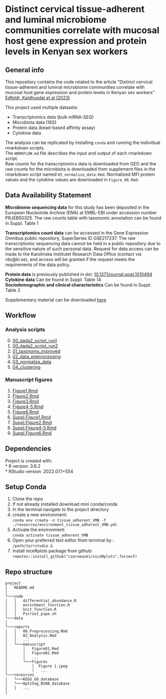 # Distinct cervical tissue-adherent and luminal microbiome communities correlate with mucosal host gene expression and protein levels in Kenyan sex workers

## General info

This repository contains the code related to the article "Distinct cervical tissue-adherent and luminal microbiome communities correlate with mucosal host gene expression and protein levels in Kenyan sex workers" [Edfeldt, Kaldhusdal et al (2023)](https://doi.org/10.1186/s40168-023-01502-4)

This project used multiple datasets: 
- Transcriptomics data (bulk mRNA-SEQ)
- Microbiota data (16S) 
- Protein data (bead-based affinity assay)
- Cytokine data

The analysis can be replicated by installing `conda` and running the individual rmarkdown scripts.\
The `WORKFLOW.md` file describes the input and output of each rmarkdown script.\
Raw counts for the transcriptomics data is downloaded from GEO and the raw counts for the microbiota is downloaded from supplement files in the rmarkdown script named `03_normalize_data.Rmd`. Normalized MFI protein values and the cytokine values are downloaded in `Figure_06.Rmd`.

## Data Availability Statement

**Microbiome sequencing data** for this study has been deposited in the European Nucleotide Archive (ENA) at EMBL-EBI under accession number PRJEB50325. The raw counts table with taxonomic annotation can be found in Suppl. Table 1

**Transcriptomics count data** can be accessed in the Gene Expression Omnibus public repository, SuperSeries ID GSE217237. The raw transcriptomic sequencing data cannot be held in a public repository due to the sensitive nature of such personal data. Request for data access can be made to the Karolinska Institutet Research Data Office (contact via rdo\@ki.se), and access will be granted if the request meets the requirements of the data policy.

**Protein data** is previously published in doi: [10.1371/journal.ppat.1010494](https://doi.org/10.1371/journal.ppat.1010494.s017)\
**Cytokine data** Can be found in Suppl. Table 14\
**Sociodemographic and clinical characteristics** Can be found in Suppl. Table 2 

Supplementary material can be downloaded [here](https://static-content.springer.com/esm/art%3A10.1186%2Fs40168-023-01502-4/MediaObjects/40168_2023_1502_MOESM2_ESM.zip)

## Workflow

### Analysis scripts

0.  [00_dada2_script_run1](https://nbisweden.github.io/tissue-adherent-VMB/00_dada2_script_run1)
0.  [00_dada2_script_run2](https://nbisweden.github.io/tissue-adherent-VMB/00_dada2_script_run2)
1.  [01_taxonomy_improved](https://nbisweden.github.io/tissue-adherent-VMB/01_taxonomy_improved)
2.  [02_data_preprocessing](https://nbisweden.github.io/tissue-adherent-VMB/02_data_preprocessing)
3.  [03_normalize_data](https://nbisweden.github.io/tissue-adherent-VMB/03_normalize_data)
4.  [04_clustering](https://nbisweden.github.io/tissue-adherent-VMB/04_clustering)

### Manuscript figures
1. [Figure1.Rmd](https://nbisweden.github.io/tissue-adherent-VMB/Figure1)
2. [Figure2.Rmd](https://nbisweden.github.io/tissue-adherent-VMB/Figure2)
3. [Figure3.Rmd](https://nbisweden.github.io/tissue-adherent-VMB/Figure3)
4. [Figure4-5.Rmd](https://nbisweden.github.io/tissue-adherent-VMB/Figure4-5)
5. [Figure6.Rmd](https://nbisweden.github.io/tissue-adherent-VMB/Figure6)
6. [Suppl.Figure1.Rmd](https://nbisweden.github.io/tissue-adherent-VMB/Suppl.Figure1)
7. [Suppl.Figure2.Rmd](https://nbisweden.github.io/tissue-adherent-VMB/Suppl.Figure3)
8. [Suppl.Figure4-5.Rmd](https://nbisweden.github.io/tissue-adherent-VMB/Suppl.Figure4-5)
9. [Suppl.Figure6.Rmd](https://nbisweden.github.io/tissue-adherent-VMB/Suppl.Figure6)

## Dependencies

Project is created with:\
\* R version: 3.6.2\
\* RStudio version: 2022.07.1+554

## Setup Conda

1.  Clone the repo
2.  If not already installed download mini conda/conda
3.  In the terminal navigate to the project directory
4.  create a new environment:<br/>
    `conda env create -n tissue_adherent_VMB -f ./resources/environment_tissue_adherent_VMB.yml`
5.  Activate the environment:<br/>
    `conda activate tissue_adherent_VMB`
6.  Open your preferred text editor from terminal by :<br/> 
    `/path/to/rstudio &`
7.  Install niceRplots package from github:<br/> 
    `remotes::install_github("czarnewski/niceRplots",force=T)`

## Repo structure

    project
    │   README.md
    │  
    └───code
    │   │   differential_abundance.R
    │   │   enrichment_function.R 
    │   │   knit_function.R
    │   │   Picrust_pipe.sh
    └───data
    │ 
    └───reports
    │   │   00_Preprocessing.Rmd
    │   │   02_Analysis.Rmd
    │   │   ...
    │   └───manuscript
    │       │   Figure01.Rmd
    │       │   Figure02.Rmd
    │       │   ...
    │       └───Figures
    │           │  Figure 1.jpeg 
    │           │   ...
    └───resources
    │   └───KEGG_GO_database
    │   └───OptiVag_BVAB_database
    │   │   ...
    │ 
